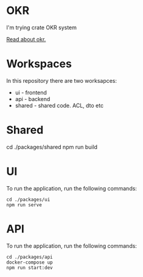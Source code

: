 # OKR
I'm trying crate OKR system

[Read about okr.](https://en.wikipedia.org/wiki/OKR)

# Workspaces

In this repository there are two worksapces:
* ui - frontend
* api - backend
* shared - shared code. ACL, dto etc

# Shared
cd ./packages/shared
npm run build

# UI
To run the application, run the following commands:

```
cd ./packages/ui
npm run serve
```

# API
To run the application, run the following commands:

```
cd ./packages/api
docker-compose up
npm run start:dev
```

